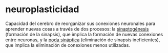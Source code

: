 # neuroplasticidad

Capacidad del cerebro de reorganizar sus conexiones neuronales para aprender nuevas cosas a través de dos procesos: la [sinaptogénesis](https://es.wikipedia.org/wiki/Sinaptogénesis) (formación de la sinapsis), que implica la formación de nuevas conexiones entre neuronas, y la [poda sináptica](https://www.perplexity.ai/search/166cdf40-f8e0-4f47-ab76-2ae93467b4a0) (eliminación de sinapsis ineficientes), que implica la eliminación de conexiones menos utilizadas.
